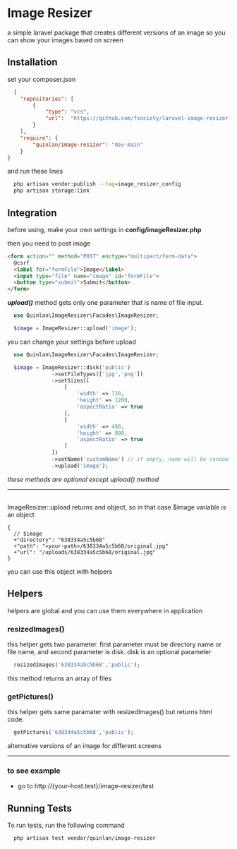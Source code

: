 
# Image Resizer

a simple laravel package that creates different versions of an image so you can show your images based on screen

## Installation

set your composer.json

```json
  {
    "repositories": [
        {
            "type": "vcs",
            "url":  "https://github.com/fsociety/laravel-image-resizer.git"
        }
    ],
    "require": {
        "quinlan/image-resizer": "dev-main"
    }
}
```

and run these lines
```bash
  php artisan vendor:publish --tag=image_resizer_config
  php artisan storage:link
```

## Integration

before using, make your own settings in **config/imageResizer.php**

then you need to post image

```html
<form action="" method="POST" enctype="multipart/form-data">
  @csrf
  <label for="formFile">Image</label>
  <input type="file" name="image" id="formFile">
  <button type="submit">Submit</button>
</form>
```

***upload()*** method gets only one parameter that is name of file input. 

```php
  use Quinlan\ImageResizer\Facades\ImageResizer;

  $image = ImageResizer::upload('image');
```

you can change your settings before upload
```php
  use Quinlan\ImageResizer\Facades\ImageResizer;

  $image = ImageResizer::disk('public')
              ->setFileTypes(['jpg','png'])
              ->setSizes([
                  [
                      'width' => 720,
                      'height' => 1280,
                      'aspectRatio' => true
                  ],
                  [
                      'width' => 480,
                      'height' => 800,
                      'aspectRatio' => true
                  ]
              ])
              ->setName('customName') // if empty, name will be randomly generated
              ->upload('image');
```
*these methods are optional except upload() method*

---
\
ImageResizer::upload returns and object, so in that case $image variable is an object

```
{
  // $image
  +"directory": "638334a5c5b68"
  +"path": "<your-path>/638334a5c5b68/original.jpg"
  +"url": "/uploads/638334a5c5b68/original.jpg"
}
```

you can use this object with helpers

## Helpers

helpers are global and you can use them everywhere in application

### resizedImages()
this helper gets two parameter. first parameter must be directory name or file name, and second parameter is disk. disk is an optional parameter
```php
  resizedImages('638334a5c5b68','public');
```
this method returns an array of files

### getPictures()
this helper gets same paramater with resizedImages() but returns html code.
```php
  getPictures('638334a5c5b68','public');
```
alternative versions of an image for different screens

---

### to see example
- go to http://{your-host.test}/image-resizer/test

## Running Tests

To run tests, run the following command

```bash
  php artisan test vendor/quinlan/image-resizer
```
